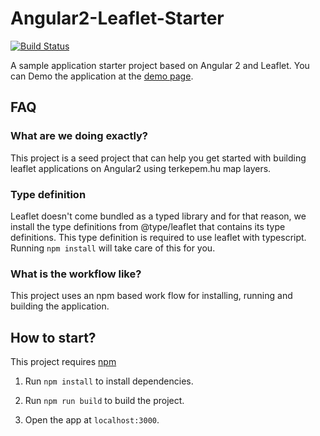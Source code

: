 Angular2-Leaflet-Starter
========================

[![Build Status](https://travis-ci.org/haoliangyu/angular2-leaflet-starter.svg?branch=master)](https://github.com/haoliangyu/angular2-leaflet-starter)


A sample application starter project based on Angular 2 and Leaflet. You can Demo the application at the [demo page](http://www.terkepem.hu).

FAQ
--------------

### What are we doing exactly?

This project is a seed project that can help you get started with building leaflet applications on Angular2 using terkepem.hu map layers.

### Type definition

Leaflet doesn't come bundled as a typed library and for that reason, we install the type definitions from @type/leaflet that contains its type definitions. This type definition is required
to use leaflet with typescript. Running `npm install` will take care of this for you.

### What is the workflow like?

This project uses an npm based work flow for installing, running and building the application.


How to start?
--------------

This project requires [npm](https://www.npmjs.com/)

1.	Run `npm install` to install dependencies.

2.	Run `npm run build` to build the project.

3.  Open the app at `localhost:3000`.
